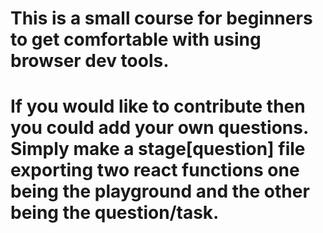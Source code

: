 # This is a small course for beginners to get comfortable with using browser dev tools.

# If you would like to contribute then you could add your own questions. Simply make a stage[question] file exporting two react functions one being the playground and the other being the question/task.

